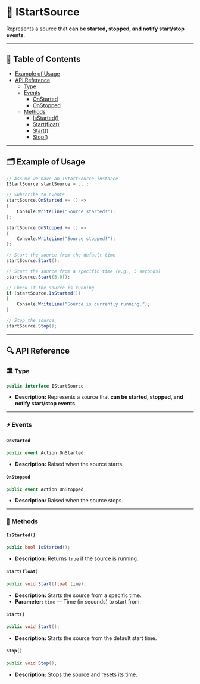 # 🧩 IStartSource

Represents a source that <b>can be started, stopped, and notify start/stop events</b>.

---

## 📑 Table of Contents

- [Example of Usage](#-example-of-usage)
- [API Reference](#-api-reference)
    - [Type](#-type)
    - [Events](#-events)
        - [OnStarted](#onstarted)
        - [OnStopped](#onstopped)
    - [Methods](#-methods)
        - [IsStarted()](#isstarted)
        - [Start(float)](#startfloat)
        - [Start()](#start)
        - [Stop()](#stop)

---

## 🗂 Example of Usage

```csharp
// Assume we have an IStartSource instance
IStartSource startSource = ...;

// Subscribe to events
startSource.OnStarted += () =>
{
    Console.WriteLine("Source started!");
};

startSource.OnStopped += () =>
{
    Console.WriteLine("Source stopped!");
};

// Start the source from the default time
startSource.Start();

// Start the source from a specific time (e.g., 5 seconds)
startSource.Start(5.0f);

// Check if the source is running
if (startSource.IsStarted())
{
    Console.WriteLine("Source is currently running.");
}

// Stop the source
startSource.Stop();
```

---

## 🔍 API Reference

### 🏛️ Type <div id="-type"></div>

```csharp
public interface IStartSource
```

- **Description:** Represents a source that <b>can be started, stopped, and notify start/stop events</b>.

---

### ⚡ Events

#### `OnStarted`

```csharp
public event Action OnStarted;  
```

- **Description:** Raised when the source starts.

#### `OnStopped`

```csharp
public event Action OnStopped;  
```

- **Description:** Raised when the source stops.

---

### 🏹 Methods

#### `IsStarted()`

```csharp
public bool IsStarted();  
```

- **Description:** Returns `true` if the source is running.

#### `Start(float)`

```csharp
public void Start(float time);  
```

- **Description:** Starts the source from a specific time.
- **Parameter:** `time` — Time (in seconds) to start from.

#### `Start()`

```csharp
public void Start();  
```

- **Description:** Starts the source from the default start time.

#### `Stop()`

```csharp
public void Stop();  
```

- **Description:** Stops the source and resets its time.